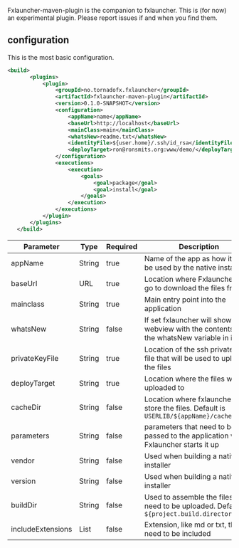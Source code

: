 Fxlauncher-maven-plugin is the companion to fxlauncher. 
This is (for now) an experimental plugin. Please report issues if and when you find them.
 
 ## configuration
 This is the most basic configuration.
 ```xml
<build>
        <plugins>
            <plugin>
                <groupId>no.tornadofx.fxlauncher</groupId>
                <artifactId>fxlauncher-maven-plugin</artifactId>
                <version>0.1.0-SNAPSHOT</version>
                <configuration>
                    <appName>name</appName>
                    <baseUrl>http://localhost</baseUrl>
                    <mainClass>main</mainClass>
                    <whatsNew>readme.txt</whatsNew>
                    <identityFile>${user.home}/.ssh/id_rsa</identityFile>
                    <deployTarget>ron@ronsmits.org:www/demo/</deployTarget>
                </configuration>
                <executions>
                    <execution>
                        <goals>
                            <goal>package</goal>
                            <goal>install</goal>
                        </goals>
                    </execution>
                </executions>
            </plugin>
        </plugins>
    </build>
```

| Parameter | Type | Required | Description |
| --------- | ---- | -------- | ------------|
|appName|String|true|Name of the app as how it will be used by the native installer|
|baseUrl|URL|true|Location where Fxlauncher will go to download the files from|
|mainclass|String|true|Main entry point into the application|
|whatsNew|String|false|If set fxlauncher will show a webview with the contents of the whatsNew variable in it|
|privateKeyFile|String|true|Location of the ssh private key file that will be used to upload the files|
|deployTarget|String|true|Location where the files will be uploaded to|
|cacheDir|String|false|Location where fxlauncher will store the files. Default is `USERLIB/${appName}/cache`|
|parameters|String|false|parameters that need to be passed to the application when Fxlauncher starts it up|
|vendor|String|false|Used when building a native installer|
|version|String|false|Used when building a native installer|
|buildDir|String|false|Used to assemble the files that need to be uploaded. Default is `${project.build.directory}/app`|
|includeExtensions|List|false|Extension, like md or txt, that need to be included |


 